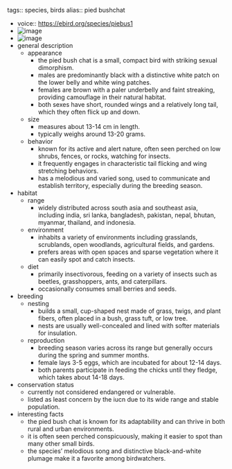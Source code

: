 tags:: species, birds
alias:: pied bushchat

- voice:: https://ebird.org/species/piebus1
- ![image](https://ipfs.io/ipfs/QmXWfV7UWRra5d9KCxerrrTKF3b1mC43mAo6YxFthY5ZJJ)
- ![image](https://ipfs.io/ipfs/QmRQexh5KoughDAsVsFxAPhsps87mrav1ob7xopUVxPAoE)
- general description
	- appearance
		- the pied bush chat is a small, compact bird with striking sexual dimorphism.
		- males are predominantly black with a distinctive white patch on the lower belly and white wing patches.
		- females are brown with a paler underbelly and faint streaking, providing camouflage in their natural habitat.
		- both sexes have short, rounded wings and a relatively long tail, which they often flick up and down.
	- size
		- measures about 13-14 cm in length.
		- typically weighs around 13-20 grams.
	- behavior
		- known for its active and alert nature, often seen perched on low shrubs, fences, or rocks, watching for insects.
		- it frequently engages in characteristic tail flicking and wing stretching behaviors.
		- has a melodious and varied song, used to communicate and establish territory, especially during the breeding season.
- habitat
	- range
		- widely distributed across south asia and southeast asia, including india, sri lanka, bangladesh, pakistan, nepal, bhutan, myanmar, thailand, and indonesia.
	- environment
		- inhabits a variety of environments including grasslands, scrublands, open woodlands, agricultural fields, and gardens.
		- prefers areas with open spaces and sparse vegetation where it can easily spot and catch insects.
	- diet
		- primarily insectivorous, feeding on a variety of insects such as beetles, grasshoppers, ants, and caterpillars.
		- occasionally consumes small berries and seeds.
- breeding
	- nesting
		- builds a small, cup-shaped nest made of grass, twigs, and plant fibers, often placed in a bush, grass tuft, or low tree.
		- nests are usually well-concealed and lined with softer materials for insulation.
	- reproduction
		- breeding season varies across its range but generally occurs during the spring and summer months.
		- female lays 3-5 eggs, which are incubated for about 12-14 days.
		- both parents participate in feeding the chicks until they fledge, which takes about 14-18 days.
- conservation status
	- currently not considered endangered or vulnerable.
	- listed as least concern by the iucn due to its wide range and stable population.
- interesting facts
	- the pied bush chat is known for its adaptability and can thrive in both rural and urban environments.
	- it is often seen perched conspicuously, making it easier to spot than many other small birds.
	- the species’ melodious song and distinctive black-and-white plumage make it a favorite among birdwatchers.